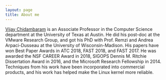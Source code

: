 ```yaml
---
layout: page
title: About me
---
```


[Vijay Chidambaram](https://www.cs.utexas.edu/~vijay/) is an Associate Professor in the Computer Science department at the University of Texas at Austin. He did his post-doc at the VMware Research Group, and got his PhD with Prof. Remzi and Andrea Arpaci-Dusseau at the University of Wisconsin-Madison. His papers have won Best Paper Awards in ATC 2018, FAST 2018, and FAST 2017. He was awarded the NSF CAREER Award in 2018, SIGOPS Dennis M. Ritchie Dissertation Award in 2016, and the Microsoft Research Fellowship in 2014. Techniques from his work have been incorporated into commercial products, and his work has helped make the Linux kernel more reliable.
